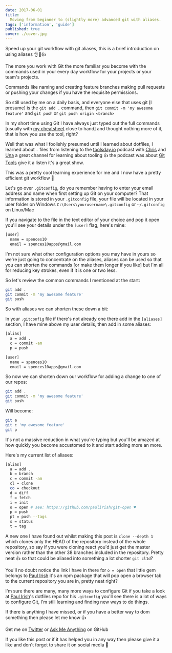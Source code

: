 ```yaml
---
date: 2017-06-01
title:
  Moving from beginner to (slightly more) advanced git with aliases.
tags: ['information', 'guide']
published: true
cover: ./cover.jpg
---
```


Speed up your git workflow with git aliases, this is a brief
introduction on using aliases 👌🚀👍

The more you work with Git the more familiar you become with the
commands used in your every day workflow for your projects or your
team's projects.

Commands like naming and creating feature branches making pull
requests or pushing your changes if you have the requisite
permissions.

So still used by me on a daily basis, and everyone else that uses git
[I presume] is the `git add .` command, then
`git commit -m 'my awesome feature'` and `git push` or
`git push origin <branch>`

In my short time using Git I have always just typed out the full
commands [usually with [my cheatsheet][git-cheatsheet] close to hand]
and thought nothing more of it, that is how you use the tool, right?

Well that was what I foolishly presumed until I learned about
dotfiles, I learned about `.` files from listening to the
[toolsday.io][toolsday] podcast with [Chris][chris] and [Una][una] a
great channel for learning about tooling 👍 the podcast was about [Git
Tools][git-tools] give it a listen it's a great show.

This was a pretty cool learning experience for me and I now have a
pretty efficient git workflow 🚀

Let's go over `.gitconfig`, do you remember having to enter your email
address and name when first setting up Git on your computer? That
information is stored in your `.gitconfig` file, your file will be
located in your user folder on Windows
`C:\Users\yourusername\.gitconfig` or `~/.gitconfig` on Linux/Mac

If you navigate to the file in the text editor of your choice and pop
it open you'll see your details under the `[user]` flag, here's mine:

```bash
[user]
  name = spences10
  email = spences10apps@gmail.com
```

I'm not sure what other configuration options you may have in yours so
we're just going to concentrate on the aliases, aliases can be used so
that you can shorten the commands [or make them longer if you like]
but I'm all for reducing key strokes, even if it is one or two less.

So let's review the common commands I mentioned at the start:

```bash
git add .
git commit -m 'my awesome feature'
git push
```

So with aliases we can shorten these down a bit:

In your `.gitconfig` file if there's not already one there add in the
`[aliases]` section, I have mine above my user details, then add in
some aliases:

```bash
[alias]
  a = add .
  c = commit -am
  p = push

[user]
  name = spences10
  email = spences10apps@gmail.com
```

So now we can shorten down our workflow for adding a change to one of
our repos:

```bash
git add .
git commit -m 'my awesome feature'
git push
```

Will become:

```bash
git a
git c 'my awesome feature'
git p
```

It's not a massive reduction in what you're typing but you'll be
amazed at how quickly you become accustomed to it and start adding
more an more.

Here's my current list of aliases:

```bash
[alias]
  a = add .
  b = branch
  c = commit -am
  cl = clone
  co = checkout
  d = diff
  f = fetch
  i = init
  o = open # see: https://github.com/paulirish/git-open ♥
  p = push
  pt = push --tags
  s = status
  t = tag
```

A new one I have found out whilst making this post is
`clone --depth 1` which clones only the HEAD of the repository instead
of the whole repository, so say if you were cloning react you'd just
get the master version rather than the other 38 branches included in
the repository. Pretty neat 👍 so that could be aliased into something
a lot shorter `git cl1d`?

You'll no doubt notice the link I have in there for `o = open` that
little gem belongs to [Paul Irish][pi] it's an npm package that will
pop open a browser tab to the current repository you are in, pretty
neat right?

I'm sure there are many, many more ways to configure Git if you take a
look at [Paul Irish][pidf]'s dotfiles repo for his `.gitconfig` you'll
see there is a lot of ways to configure Git, I'm still learning and
finding new ways to do things.

If there is anything I have missed, or if you have a better way to dom
something then please let me know 👍

Get me on [Twitter][sdt] or [Ask Me Anything][ama] on GitHub

If you like this post or if it has helped you in any way then please
give it a like and don't forget to share it on social media 🙌

<!--Links-->

[git-cheatsheet]:
  https://github.com/spences10/cheat-sheets/blob/master/git.md
[toolsday]: http://www.toolsday.io/
[chris]: http://twitter.com/chrisdhanaraj
[una]: http://twitter.com/una
[git-tools]: http://www.toolsday.io/episodes/git.html
[pi]: https://github.com/paulirish
[pidf]: https://github.com/paulirish/dotfiles/blob/master/.gitconfig
[sdt]: https://twitter.com/spences10
[ama]: https://github.com/spences10/ama
